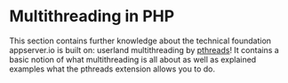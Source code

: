 # Multithreading in PHP

This section contains further knowledge about the technical foundation appserver.io is built on: userland multithreading by [pthreads](<https://github.com/krakjoe/pthreads>)!
It contains a basic notion of what multithreading is all about as well as explained examples what the pthreads extension allows you to do.